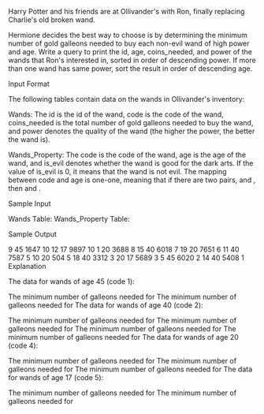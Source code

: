 Harry Potter and his friends are at Ollivander's with Ron, finally replacing Charlie's old broken wand.

Hermione decides the best way to choose is by determining the minimum number of gold galleons needed to buy each non-evil wand of high power and age. Write a query to print the id, age, coins_needed, and power of the wands that Ron's interested in, sorted in order of descending power. If more than one wand has same power, sort the result in order of descending age.

Input Format

The following tables contain data on the wands in Ollivander's inventory:

Wands: The id is the id of the wand, code is the code of the wand, coins_needed is the total number of gold galleons needed to buy the wand, and power denotes the quality of the wand (the higher the power, the better the wand is). 

Wands_Property: The code is the code of the wand, age is the age of the wand, and is_evil denotes whether the wand is good for the dark arts. If the value of is_evil is 0, it means that the wand is not evil. The mapping between code and age is one-one, meaning that if there are two pairs,  and , then  and .

Sample Input

Wands Table:  Wands_Property Table: 

Sample Output

9 45 1647 10
12 17 9897 10
1 20 3688 8
15 40 6018 7
19 20 7651 6
11 40 7587 5
10 20 504 5
18 40 3312 3
20 17 5689 3
5 45 6020 2
14 40 5408 1
Explanation

The data for wands of age 45 (code 1): 

The minimum number of galleons needed for 
The minimum number of galleons needed for 
The data for wands of age 40 (code 2): 

The minimum number of galleons needed for 
The minimum number of galleons needed for 
The minimum number of galleons needed for 
The minimum number of galleons needed for 
The data for wands of age 20 (code 4): 

The minimum number of galleons needed for 
The minimum number of galleons needed for 
The minimum number of galleons needed for 
The data for wands of age 17 (code 5): 

The minimum number of galleons needed for 
The minimum number of galleons needed for 
